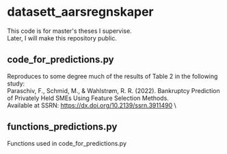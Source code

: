 # datasett_aarsregnskaper
This code is for master's theses I supervise.\
Later, I will make this repository public.

## code_for_predictions.py 
Reproduces to some degree much of the results of Table 2 in the following study:\
Paraschiv, F., Schmid, M., & Wahlstrøm, R. R. (2022). Bankruptcy Prediction of Privately Held SMEs Using Feature Selection Methods.\
Available at SSRN: https://dx.doi.org/10.2139/ssrn.3911490 \

## functions_predictions.py
Functions used in code_for_predictions.py 
